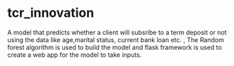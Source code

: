 # tcr_innovation

A model that predicts whether a client will subsribe to a term deposit or not using the data like age,marital status, current bank loan etc. , The Random forest algorithm is used to build the model and flask framework is used to create a web app for the model to take inputs.
